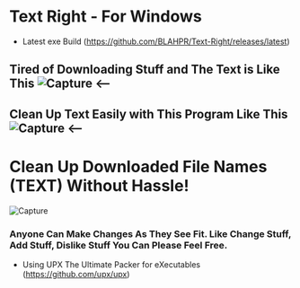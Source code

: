 # Text Right - For Windows
* Latest exe Build (https://github.com/BLAHPR/Text-Right/releases/latest)
## Tired of Downloading Stuff and The Text is Like This ![Capture](https://github.com/user-attachments/assets/42dc1d2c-08a0-404d-9ea9-9843327e0b1c)   <--
## Clean Up Text Easily with This Program Like This ![Capture](https://github.com/user-attachments/assets/079a703c-869e-4173-8829-f3891beda395)   <--
# Clean Up Downloaded File Names (TEXT) Without Hassle!
![Capture](https://github.com/user-attachments/assets/45544c54-e033-46d5-b769-74460f07622d)
### Anyone Can Make Changes As They See Fit. Like Change Stuff, Add Stuff, Dislike Stuff You Can Please Feel Free.
* Using UPX The Ultimate Packer for eXecutables (https://github.com/upx/upx)
